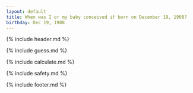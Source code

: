 ```yaml
---
layout: default
title: When was I or my baby conceived if born on December 19, 1908?
birthday: Dec 19, 1908
---
```


{% include header.md %}

{% include guess.md %}

{% include calculate.md %}

{% include safety.md %}

{% include footer.md %}



